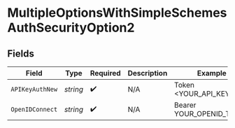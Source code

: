 # MultipleOptionsWithSimpleSchemesAuthSecurityOption2


## Fields

| Field                    | Type                     | Required                 | Description              | Example                  |
| ------------------------ | ------------------------ | ------------------------ | ------------------------ | ------------------------ |
| `APIKeyAuthNew`          | *string*                 | :heavy_check_mark:       | N/A                      | Token <YOUR_API_KEY>     |
| `OpenIDConnect`          | *string*                 | :heavy_check_mark:       | N/A                      | Bearer YOUR_OPENID_TOKEN |